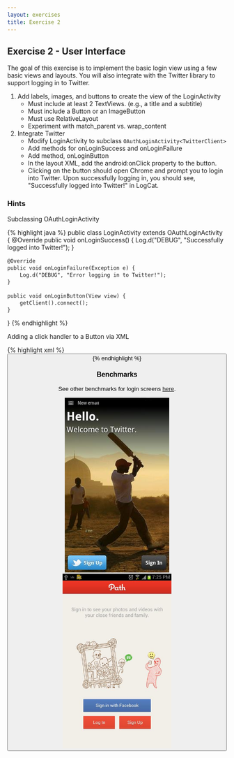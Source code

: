 ```yaml
---
layout: exercises
title: Exercise 2
---
```


## Exercise 2 - User Interface

The goal of this exercise is to implement the basic login view using a few basic views and layouts. You will also integrate with the Twitter library to support logging in to Twitter.

1. Add labels, images, and buttons to create the view of the LoginActivity
   - Must include at least 2 TextViews.  (e.g., a title and a subtitle)
   - Must include a Button or an ImageButton
   - Must use RelativeLayout
   - Experiment with match\_parent vs. wrap\_content
2. Integrate Twitter
   - Modify LoginActivity to subclass `OAuthLoginActivity<TwitterClient>`
   - Add methods for onLoginSuccess and onLoginFailure
   - Add method, onLoginButton
   - In the layout XML, add the android:onClick property to the button.
   - Clicking on the button should open Chrome and prompt you to login into Twitter.  Upon successfully logging in, you should see, "Successfully logged into Twitter!" in LogCat.

### Hints

Subclassing OAuthLoginActivity

{% highlight java %}
public class LoginActivity extends OAuthLoginActivity<TwitterClient> {
    @Override
    public void onLoginSuccess() {
        Log.d("DEBUG", "Successfully logged into Twitter!");
    }

    @Override
    public void onLoginFailure(Exception e) {
        Log.d("DEBUG", "Error logging in to Twitter!");
    }

    public void onLoginButton(View view) {
        getClient().connect();
    }
} 
{% endhighlight %}

Adding a click handler to a Button via XML

{% highlight xml %}
<Button
    android:layout_width="wrap_content"
    android:layout_height="wrap_content"
    android:onClick="onLoginButton" />
{% endhighlight %}

### Benchmarks

See other benchmarks for login screens [here](http://www.android-app-patterns.com/category/start-screen).

<img src="../images/twitter_login.jpg" alt="Twitter Login Screen" height="400" />
<img src="../images/path_login.jpg" alt="Path Login Screen" height="400"  />